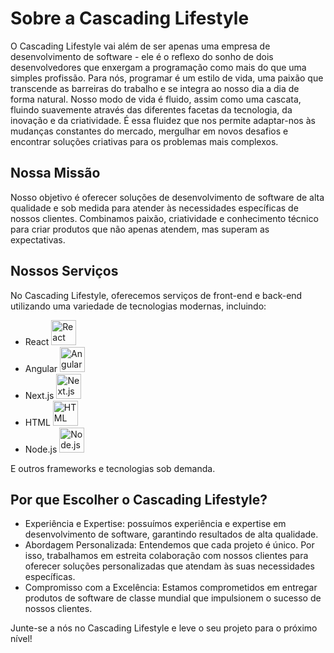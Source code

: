 # Sobre a Cascading Lifestyle


O Cascading Lifestyle vai além de ser apenas uma empresa de desenvolvimento de software - ele é o reflexo do sonho de dois desenvolvedores que enxergam a programação como mais do que uma simples profissão.
Para nós, programar é um estilo de vida, uma paixão que transcende as barreiras do trabalho e se integra ao nosso dia a dia de forma natural.
Nosso modo de vida é fluido, assim como uma cascata, fluindo suavemente através das diferentes facetas da tecnologia, da inovação e da criatividade. É essa fluidez que nos permite adaptar-nos às mudanças constantes do mercado, mergulhar em novos desafios e encontrar soluções criativas para os problemas mais complexos.

## Nossa Missão

Nosso objetivo é oferecer soluções de desenvolvimento de software de alta qualidade e sob medida para atender às necessidades específicas de nossos clientes. Combinamos paixão, criatividade e conhecimento técnico para criar produtos que não apenas atendem, mas superam as expectativas.

## Nossos Serviços

No Cascading Lifestyle, oferecemos serviços de front-end e back-end utilizando uma variedade de tecnologias modernas, incluindo:

- React <img src="https://cdn.jsdelivr.net/gh/devicons/devicon/icons/react/react-original.svg" width="40" alt="React">
- Angular <img src="https://cdn.jsdelivr.net/gh/devicons/devicon/icons/angularjs/angularjs-original.svg" width="40" alt="Angular">
- Next.js <img src="https://cdn.jsdelivr.net/gh/devicons/devicon/icons/nextjs/nextjs-original.svg" width="40" alt="Next.js">
- HTML <img src="https://cdn.jsdelivr.net/gh/devicons/devicon/icons/html5/html5-original.svg" width="40" alt="HTML">
- Node.js <img src="https://cdn.jsdelivr.net/gh/devicons/devicon/icons/nodejs/nodejs-original.svg" width="40" alt="Node.js">

E outros frameworks e tecnologias sob demanda.

## Por que Escolher o Cascading Lifestyle?

- Experiência e Expertise: possuímos experiência e expertise em desenvolvimento de software, garantindo resultados de alta qualidade.
- Abordagem Personalizada: Entendemos que cada projeto é único. Por isso, trabalhamos em estreita colaboração com nossos clientes para oferecer soluções personalizadas que atendam às suas necessidades específicas.
- Compromisso com a Excelência: Estamos comprometidos em entregar produtos de software de classe mundial que impulsionem o sucesso de nossos clientes.

Junte-se a nós no Cascading Lifestyle e leve o seu projeto para o próximo nível!

